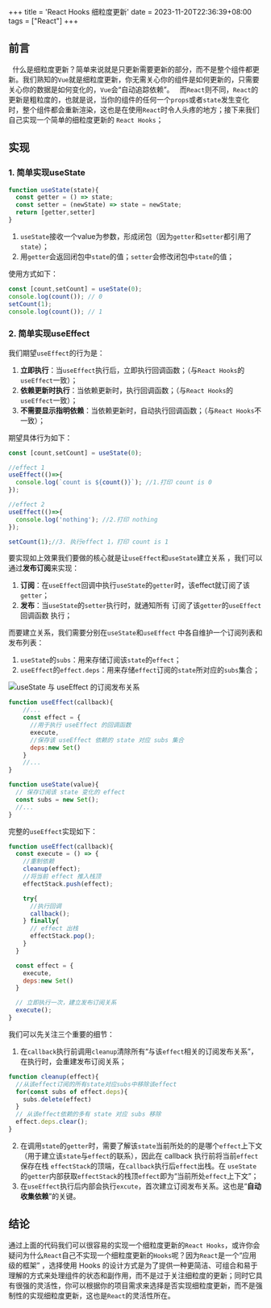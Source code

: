 +++
title = 'React Hooks 细粒度更新'
date = 2023-11-20T22:36:39+08:00
tags = ["React"]
+++

## 前言
&nbsp;&nbsp;什么是细粒度更新？简单来说就是只更新需要更新的部分，而不是整个组件都更新。我们熟知的`Vue`就是细粒度更新，你无需关心你的组件是如何更新的，只需要关心你的数据是如何变化的，`Vue`会“自动追踪依赖”。
&nbsp;&nbsp;而`React`则不同，`React`的更新是粗粒度的，也就是说，当你的组件的任何一个`props`或者`state`发生变化时，整个组件都会重新渲染，这也是在使用`React`时令人头疼的地方；接下来我们自己实现一个简单的细粒度更新的 `React Hooks`；

## 实现

### 1. 简单实现useState
```javascript
function useState(state){
  const getter = () => state;
  const setter = (newState) => state = newState;
  return [getter,setter]
}
```

1. `useState`接收一个value为参数，形成闭包（因为`getter`和`setter`都引用了`state`）；
2. 用`getter`会返回闭包中`state`的值；`setter`会修改闭包中`state`的值；

使用方式如下：
```javascript
const [count,setCount] = useState(0);
console.log(count()); // 0
setCount(1);
console.log(count()); // 1
```

### 2. 简单实现useEffect

我们期望`useEffect`的行为是：
1. **立即执行**：当`useEffect`执行后，立即执行回调函数；（与`React Hooks`的`useEffect`一致）；
2. **依赖更新时执行**：当依赖更新时，执行回调函数；（与`React Hooks`的`useEffect`一致）；
3. **不需要显示指明依赖**：当依赖更新时，自动执行回调函数；（与`React Hooks`不一致）；

期望具体行为如下：
```javascript
const [count,setCount] = useState(0);

//effect 1
useEffect(()=>{
  console.log(`count is ${count()}`); //1.打印 count is 0
});

//effect 2
useEffect(()=>{
  console.log('nothing'); //2.打印 nothing
});

setCount(1);//3. 执行effect 1，打印 count is 1
```

要实现如上效果我们要做的核心就是让`useEffect`和`useState`建立关系 ，我们可以通过**发布订阅**来实现：
1. **订阅**：在`useEffect`回调中执行`useState`的`getter`时，该effect就订阅了该`getter`；
2. **发布**：当`useState`的`setter`执行时，就通知所有 订阅了该`getter`的`useEffect`回调函数 执行；

而要建立关系，我们需要分别在`useState`和`useEffect` 中各自维护一个订阅列表和发布列表：

1. `useState`的`subs`：用来存储订阅该`state`的`effect`；
2. `useEffect`的`effect.deps`：用来存储`effect`订阅的`state`所对应的`subs`集合；

![useState 与 useEffect 的订阅发布关系](../FineGrainedReactivity-img1.png)

```js
function useEffect(callback){
    //...
    const effect = {
      //用于执行 useEffect 的回调函数
      execute,
      //保存该 useEffect 依赖的 state 对应 subs 集合
      deps:new Set()
    }
    //...
}

function useState(value){
  // 保存订阅该 state 变化的 effect
  const subs = new Set();
  //...
}
```

完整的``useEffect``实现如下：

```js
function useEffect(callback){
  const execute = () => {
    //重制依赖
    cleanup(effect);
    //将当前 effect 推入栈顶
    effectStack.push(effect);

    try{
      //执行回调
      callback();
    } finally{
      // effect 出栈
      effectStack.pop();
    }
  }

  const effect = {
    execute,
    deps:new Set()
  }

  // 立即执行一次，建立发布订阅关系
  execute();
}
```

我们可以先关注三个重要的细节：
1. 在``callback``执行前调用``cleanup``清除所有“与该``effect``相关的订阅发布关系”，在执行时，会重建发布订阅关系；
  ```js
  function cleanup(effect){
    //从该effect订阅的所有state对应subs中移除该effect
    for(const subs of effect.deps){
      subs.delete(effect)
    }
    // 从该effect依赖的多有 state 对应 subs 移除
    effect.deps.clear();
  }
  ```
  2. 在调用``state``的``getter``时，需要了解该``state``当前所处的的是哪个``effect``上下文（用于建立该``state``与``effect``的联系），因此在 callback 执行前将当前``effect``保存在栈 ``effectStack``的顶端，在``callback``执行后``effect``出栈。在 ``useState``的``getter``内部获取``effectStack``的栈顶``effect``即为“当前所处``effect``上下文”；
  3. 在``useEffect``执行后内部会执行``excute``，首次建立订阅发布关系。这也是“**自动收集依赖**”的关键。

## 结论

通过上面的代码我们可以很容易的实现一个细粒度更新的`React Hooks`，或许你会疑问为什么`React`自己不实现一个细粒度更新的`Hooks`呢？因为`React`是一个“应用级的框架” ，选择使用 Hooks 的设计方式是为了提供一种更简洁、可组合和易于理解的方式来处理组件的状态和副作用，而不是过于关注细粒度的更新；同时它具有很强的灵活性，你可以根据你的项目需求来选择是否实现细粒度更新，而不是强制性的实现细粒度更新，这也是`React`的灵活性所在。
